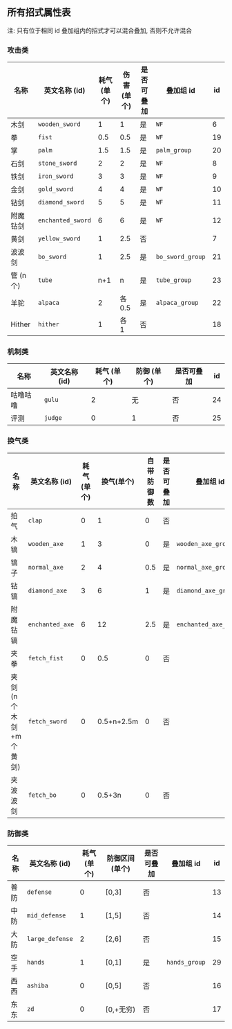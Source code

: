 ## 所有招式属性表

注: 只有位于相同 id 叠加组内的招式才可以混合叠加, 否则不允许混合

### 攻击类

| 名称      | 英文名称 (id)             | 耗气 (单个) | 伤害 (单个) | 是否可叠加 | 叠加组 id   | id  |
|---------|-----------------------|---------|---------|-------|----------|------|
| 木剑      | ```wooden_sword```    | 1       | 1       | 是     | ```WF``` | 6  |
| 拳       | ```fist```            | 0.5     | 0.5     | 是     | ```WF``` | 19 |
| 掌       | ```palm```            | 1.5  | 1.5   | 是  | ```palm_group``` | 20 |
| 石剑      | ```stone_sword```     | 2      | 2        | 是     | ```WF``` | 8  |
| 铁剑      | ```iron_sword```      | 3      | 3        | 是     | ```WF``` | 9  |
| 金剑      | ```gold_sword```      | 4      | 4       | 是     | ```WF``` | 10  |
| 钻剑      | ```diamond_sword```   | 5       | 5       | 是     | ```WF``` | 11 |
| 附魔钻剑    | ```enchanted_sword``` | 6    | 6       | 是     | ```WF``` | 12  |
| 黄剑      | ```yellow_sword```    | 1       | 2.5     | 否     |          | 7  |
| 波波剑     | ```bo_sword```  | 1  | 2.5  | 是  | ```bo_sword_group``` |  21    |
| 管 (n 个) | ```tube``` | n+1    | n       | 是     | ```tube_group``` |  23    |
| 羊驼      | ```alpaca``` | 2 | 各 0.5   | 是     | ```alpaca_group``` |  22    |
| Hither   | ```hither``` | 1        | 各 1 | 否 |                         | 18 |

### 机制类

| 名称   | 英文名称 (id)   | 耗气 (单个) | 防御 (单个) | 是否可叠加 | id  |
|------|-------------|---------|---------|-------|------|
| 咕噜咕噜 | ```gulu```  | 2       | 无       | 否     |   24   |
| 评测   | ```judge``` | 0       | 1       | 否     |  25    |

### 换气类

| 名称   | 英文名称 (id)  | 耗气 (单个) | 换气(单个) | 自带防御数 | 是否可叠加 | 叠加组 id   | id  |
|------------------|---------------------|---------|------------|-------|--------------|-------------|------|
| 拍气 | ```clap```          | 0       | 1          | 0 | 否     |                           | 1  |
| 木镐 | ```wooden_axe```    | 1       | 3          | 0 | 是     | ```wooden_axe_group```    | 2  |
| 镐子 | ```normal_axe```    | 2       | 4          | 0.5 | 是     | ```normal_axe_group```    | 3  |
| 钻镐 | ```diamond_axe```   | 3       | 6          | 1 | 是     | ```diamond_axe_group```   | 4  |
| 附魔钻镐 | ```enchanted_axe``` | 6       | 12         | 2.5 | 是     | ```enchanted_axe_group``` | 5  |
| 夹拳               | ```fetch_fist```    | 0       | 0.5        | 0 | 否     |               |   26   |
| 夹剑 (n 个木剑+m 个黄剑) | ```fetch_sword```   | 0       | 0.5+n+2.5m | 0 | 否     |                |  27    |
| 夹波波剑      | ```fetch_bo```      | 0       | 0.5+3n     | 0 |  否     |                           |  28 |

### 防御类

| 名称 | 英文名称 (id)           | 耗气 (单个) | 防御区间 (单个) | 是否可叠加 | 叠加组 id       | id  |
|----|---------------------|---------|-----------|-------|-------------------|------|
| 普防 | ```defense```       | 0       | \[0,3\]   | 否     |                   | 13  |
| 中防 | ```mid_defense```   | 1       | \[1,5\]   | 否     |                   |  14    |
| 大防 | ```large_defense``` | 2       | \[2,6\]   | 否     |                   |  15    |
| 空手 | ```hands```         | 1       | \[0,1\]   | 是     | ```hands_group``` |  29    |
| 西西 | ```ashiba```        | 0       | \[0,5\]   | 否     |                   | 16  |
| 东东 | ```zd```            | 0       | \[0,+无穷)  | 否     |                   | 17  |